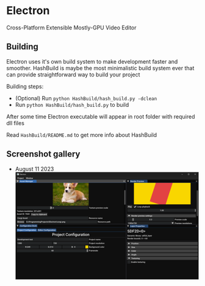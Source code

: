 # Electron
Cross-Platform Extensible Mostly-GPU Video Editor

## Building
Electron uses it's own build system to make development faster and smoother.
HashBuild is maybe the most minimalistic build system ever that can provide straightforward way to build your project

Building steps:
* (Optional) Run `python HashBuild/hash_build.py -dclean`
* Run `python HashBuild/hash_build.py` to build

After some time Electron executable will appear in root folder with required dll files

Read `HashBuild/README.md` to get more info about HashBuild


## Screenshot gallery
* August 11 2023
![Screenshot 3](gallery/GalleryImage3.png "Added Compute Shader support")
